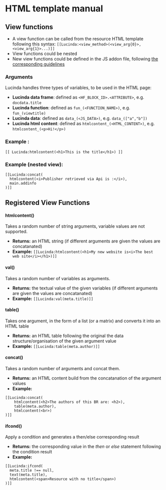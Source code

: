 # HTML template manual

## View functions
- A view function can be called from the resource HTML template following this syntax:
```[[Lucinda:<view_method>(<view_arg{0}>,<view_arg{1}>...)]]```
- View functions could be nested
- New view functions could be defined in the JS addon file, following [the corresponding guidelines](man_jsaddon.md)


### Arguments
Lucinda handles three types of variables, to be used in the HTML page:
- **Lucinda data frame**: defined as `<HF_BLOCK_ID>.<ATTRIBUTE>`, e.g. `docdata.title`
- **Lucinda function**: defined as `fun_(<FUNCTION_NAME>)`, e.g. `fun_(viewtitle)`
- **Lucinda data**: defined as `data_(<JS_DATA>)`, e.g. `data_(["a","b"])`
- **Lucinda html content**: defined as `htmlcontent_(<HTML_CONTENT>)`, e.g. `htmlcontent_(<p>Hi!</p>)`

### Example :
```
[[ Lucinda:htmlcontent(<h1>This is the title</h1>) ]]
```

### Example (nested view):
```
[[Lucinda:concat(
  htmlcontent(<i>Publisher retrieved via Api is :</i>),
  main.addinfo
)]]
```


## Registered View Functions

#### htmlcontent()
Takes a random number of string arguments, variable values are not supported.
- **Returns:** an HTML string (if different arguments are given the values are concatanated)
- **Example:** `[[Lucinda:htmlcontent(<h1>My new website is<i>The best web site</i></h1>)]]`

#### val()
Takes a random number of variables as arguments.
- **Returns:** the textual value of the given variables (if different arguments are given the values are concatanated)
- **Example:** `[[Lucinda:val(meta.title)]]`

#### table()
Takes one argument, in the form of a list (or a matrix) and converts it into an HTML table
- **Returns:** an HTML table following the original the data structure/organisation of the given argument value
- **Example:** `[[Lucinda:table(meta.author)]]`

#### concat()
Takes a random number of arguments and concat them.
- **Returns:** an HTML content build from the concatanation of the argument values
- **Example:**
```
[[Lucinda:concat(
    htmlcontent(<h2>The authors of this BR are: <h2>),
    table(meta.author),
    htmlcontent(<br>)
)]]
```

#### ifcond()
Apply a condition and generates a then/else corresponding result
- **Returns:** the corresponding value in the *then* or *else* statement following the condition result
- **Example:**  
```
[[Lucinda:ifcond(
  meta.title !== null,
  text(meta.title),
  htmlcontent(<span>Resource with no title</span>)
)]]
```
